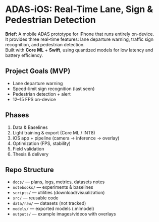 # ADAS-iOS: Real-Time Lane, Sign & Pedestrian Detection

**Brief:** A mobile ADAS prototype for iPhone that runs entirely on-device.  
It provides three real-time features: lane departure warning, traffic sign recognition, and pedestrian detection.  
Built with **Core ML** + **Swift**, using quantized models for low latency and battery efficiency.

## Project Goals (MVP)
- Lane departure warning 
- Speed-limit sign recognition (last seen)
- Pedestrian detection + alert
- 12–15 FPS on-device

## Phases
1. Data & Baselines 
2. Light training & export (Core ML / INT8)
3. iOS app + pipeline (camera → inference → overlay)
4. Optimization (FPS, stability)
5. Field validation
6. Thesis & delivery

## Repo Structure
- `docs/` — plans, logs, metrics, datasets notes  
- `notebooks/` — experiments & baselines  
- `scripts/` — utilities (download/visualization)  
- `src/` — reusable code  
- `data/raw/` — datasets (not tracked)  
- `models/` — exported models (.mlmodel)  
- `outputs/` — example images/videos with overlays
